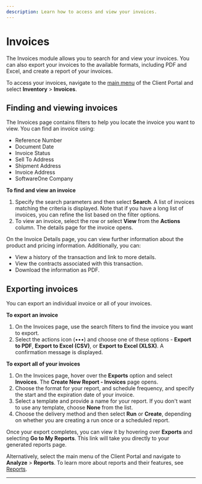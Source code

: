 ```yaml
---
description: Learn how to access and view your invoices.
---
```


# Invoices

The Invoices module allows you to search for and view your invoices. You can also export your invoices to the available formats, including PDF and Excel, and create a report of your invoices.&#x20;

To access your invoices, navigate to the [main menu](../using-the-client-portal/navigate-the-home-page.md#main-menu) of the Client Portal and select **Inventory** > **Invoices**.&#x20;

## Finding and viewing invoices

The Invoices page contains filters to help you locate the invoice you want to view. You can find an invoice using:

* Reference Number
* Document Date
* Invoice Status
* Sell To Address
* Shipment Address
* Invoice Address
* SoftwareOne Company

**To find and view an invoice**

1. Specify the search parameters and then select **Search**. A list of invoices matching the criteria is displayed. Note that if you have a long list of invoices, you can refine the list based on the filter options.&#x20;
2. To view an invoice, select the row or select **View** from the **Actions** column. The details page for the invoice opens.

On the Invoice Details page, you can view further information about the product and pricing information. Additionally, you can:

* View a history of the transaction and link to more details.
* View the contracts associated with this transaction.
* Download the information as PDF.

## **Exporting invoices**

You can export an individual invoice or all of your invoices.

**To export an invoice**

1. On the Invoices page, use the search filters to find the invoice you want to export.
2. Select the actions icon (•••)  and choose one of these options - **Export to PDF**, **Export to Excel (CSV)**, or **Export to Excel (XLSX)**. A confirmation message is displayed.

**To export all of your invoices**

1. On the Invoices page, hover over the **Exports** option and select **Invoices**. The **Create New Report - Invoices** page opens.
2. Choose the format for your report, and schedule frequency, and specify the start and the expiration date of your invoice.&#x20;
3. Select a template and provide a name for your report. If you don't want to use any template, choose **None** from the list.&#x20;
4. Choose the delivery method and then select **Run** or **Create**, depending on whether you are creating a run once or a scheduled report.

Once your export completes, you can view it by hovering over **Exports** and selecting **Go to My Reports**. This link will take you directly to your generated reports page.&#x20;

Alternatively, select the main menu of the Client Portal and navigate to **Analyze** > **Reports**. To learn more about reports and their features, see [Reports](../analytics-and-reports/reports/).

***
